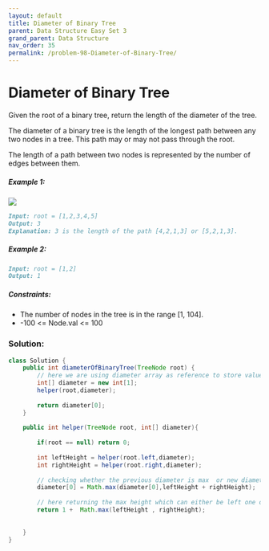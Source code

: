 ```yaml
---
layout: default
title: Diameter of Binary Tree
parent: Data Structure Easy Set 3
grand_parent: Data Structure
nav_order: 35
permalink: /problem-98-Diameter-of-Binary-Tree/
---
```

# Diameter of Binary Tree

Given the root of a binary tree, return the length of the diameter of the tree.

The diameter of a binary tree is the length of the longest path between any two nodes in a tree. This path may or may not pass through the root.

The length of a path between two nodes is represented by the number of edges between them.

##### Example 1:
![](../../assets/images/ds/diamtree.jpeg)
```markdown
Input: root = [1,2,3,4,5]
Output: 3
Explanation: 3 is the length of the path [4,2,1,3] or [5,2,1,3].
```
##### Example 2:
```markdown
Input: root = [1,2]
Output: 1
```
##### Constraints:

* The number of nodes in the tree is in the range [1, 104].
* -100 <= Node.val <= 100

### Solution:
```java
class Solution {
    public int diameterOfBinaryTree(TreeNode root) {
        // here we are using diameter array as reference to store value and not a diameter int variable to store the value
        int[] diameter = new int[1];
        helper(root,diameter);
        
        return diameter[0];
    }
    
    public int helper(TreeNode root, int[] diameter){
        
        if(root == null) return 0;
        
        int leftHeight = helper(root.left,diameter);
        int rightHeight = helper(root.right,diameter);
        
        // checking whether the previous diameter is max  or new diameter is max
        diameter[0] = Math.max(diameter[0],leftHeight + rightHeight);
        
        // here returning the max height which can either be left one or right one by adding current node as well 
        return 1 +  Math.max(leftHeight , rightHeight);
        
        
    }
}
```

